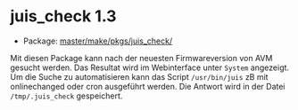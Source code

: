 # juis_check 1.3
 - Package: [master/make/pkgs/juis_check/](https://github.com/Freetz-NG/freetz-ng/tree/master/make/pkgs/juis_check/)

Mit diesen Package kann nach der neuesten Firmwareversion von AVM gesucht werden. Das Resultat wird im Webinterface unter `System` angezeigt.<br>
Um die Suche zu automatisieren kann das Script `/usr/bin/juis` zB mit onlinechanged oder cron ausgeführt werden.
Die Antwort wird in der Datei `/tmp/.juis_check` gespeichert.

